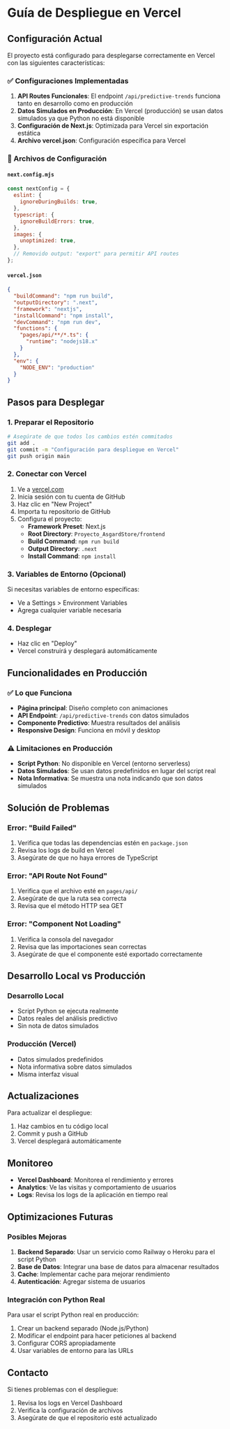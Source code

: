 # Guía de Despliegue en Vercel

## Configuración Actual

El proyecto está configurado para desplegarse correctamente en Vercel con las siguientes características:

### ✅ Configuraciones Implementadas

1. **API Routes Funcionales**: El endpoint `/api/predictive-trends` funciona tanto en desarrollo como en producción
2. **Datos Simulados en Producción**: En Vercel (producción) se usan datos simulados ya que Python no está disponible
3. **Configuración de Next.js**: Optimizada para Vercel sin exportación estática
4. **Archivo vercel.json**: Configuración específica para Vercel

### 🔧 Archivos de Configuración

#### `next.config.mjs`
```javascript
const nextConfig = {
  eslint: {
    ignoreDuringBuilds: true,
  },
  typescript: {
    ignoreBuildErrors: true,
  },
  images: {
    unoptimized: true,
  },
  // Removido output: "export" para permitir API routes
};
```

#### `vercel.json`
```json
{
  "buildCommand": "npm run build",
  "outputDirectory": ".next",
  "framework": "nextjs",
  "installCommand": "npm install",
  "devCommand": "npm run dev",
  "functions": {
    "pages/api/**/*.ts": {
      "runtime": "nodejs18.x"
    }
  },
  "env": {
    "NODE_ENV": "production"
  }
}
```

## Pasos para Desplegar

### 1. Preparar el Repositorio
```bash
# Asegúrate de que todos los cambios estén commitados
git add .
git commit -m "Configuración para despliegue en Vercel"
git push origin main
```

### 2. Conectar con Vercel
1. Ve a [vercel.com](https://vercel.com)
2. Inicia sesión con tu cuenta de GitHub
3. Haz clic en "New Project"
4. Importa tu repositorio de GitHub
5. Configura el proyecto:
   - **Framework Preset**: Next.js
   - **Root Directory**: `Proyecto_AsgardStore/frontend`
   - **Build Command**: `npm run build`
   - **Output Directory**: `.next`
   - **Install Command**: `npm install`

### 3. Variables de Entorno (Opcional)
Si necesitas variables de entorno específicas:
- Ve a Settings > Environment Variables
- Agrega cualquier variable necesaria

### 4. Desplegar
- Haz clic en "Deploy"
- Vercel construirá y desplegará automáticamente

## Funcionalidades en Producción

### ✅ Lo que Funciona
- **Página principal**: Diseño completo con animaciones
- **API Endpoint**: `/api/predictive-trends` con datos simulados
- **Componente Predictivo**: Muestra resultados del análisis
- **Responsive Design**: Funciona en móvil y desktop

### ⚠️ Limitaciones en Producción
- **Script Python**: No disponible en Vercel (entorno serverless)
- **Datos Simulados**: Se usan datos predefinidos en lugar del script real
- **Nota Informativa**: Se muestra una nota indicando que son datos simulados

## Solución de Problemas

### Error: "Build Failed"
1. Verifica que todas las dependencias estén en `package.json`
2. Revisa los logs de build en Vercel
3. Asegúrate de que no haya errores de TypeScript

### Error: "API Route Not Found"
1. Verifica que el archivo esté en `pages/api/`
2. Asegúrate de que la ruta sea correcta
3. Revisa que el método HTTP sea GET

### Error: "Component Not Loading"
1. Verifica la consola del navegador
2. Revisa que las importaciones sean correctas
3. Asegúrate de que el componente esté exportado correctamente

## Desarrollo Local vs Producción

### Desarrollo Local
- Script Python se ejecuta realmente
- Datos reales del análisis predictivo
- Sin nota de datos simulados

### Producción (Vercel)
- Datos simulados predefinidos
- Nota informativa sobre datos simulados
- Misma interfaz visual

## Actualizaciones

Para actualizar el despliegue:
1. Haz cambios en tu código local
2. Commit y push a GitHub
3. Vercel desplegará automáticamente

## Monitoreo

- **Vercel Dashboard**: Monitorea el rendimiento y errores
- **Analytics**: Ve las visitas y comportamiento de usuarios
- **Logs**: Revisa los logs de la aplicación en tiempo real

## Optimizaciones Futuras

### Posibles Mejoras
1. **Backend Separado**: Usar un servicio como Railway o Heroku para el script Python
2. **Base de Datos**: Integrar una base de datos para almacenar resultados
3. **Cache**: Implementar cache para mejorar rendimiento
4. **Autenticación**: Agregar sistema de usuarios

### Integración con Python Real
Para usar el script Python real en producción:
1. Crear un backend separado (Node.js/Python)
2. Modificar el endpoint para hacer peticiones al backend
3. Configurar CORS apropiadamente
4. Usar variables de entorno para las URLs

## Contacto

Si tienes problemas con el despliegue:
1. Revisa los logs en Vercel Dashboard
2. Verifica la configuración de archivos
3. Asegúrate de que el repositorio esté actualizado 